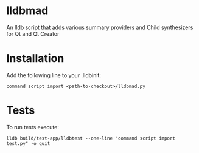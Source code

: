 # lldbmad

An lldb script that adds various summary providers and Child synthesizers for Qt and Qt Creator

# Installation

Add the following line to your .lldbinit:

`command script import <path-to-checkout>/lldbmad.py`



# Tests

To run tests execute:

`lldb build/test-app/lldbtest --one-line "command script import test.py" -o quit`